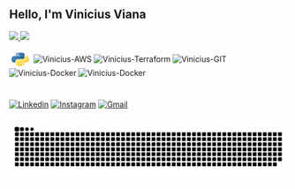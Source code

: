 ## Hello, I'm Vinicius Viana

<div align="">
  <a href="https://github.com/viniciusvianavieira">
    <img height="145em" src="https://github-readme-stats.vercel.app/api?username=viniciusvianavieira&count_private=true&include_all_commits=true&show_icons=true&theme=dracula&hide_border=false&show_owner=true"/>
    <img height="145em" src="https://github-readme-stats.vercel.app/api/top-langs/?username=viniciusvianavieira&theme=dracula&hide_border=false&&layout=compact"/>
  </a>
</div>

<div style="display: inline_block"><br>

  <img align="center" alt="Vinicius-Python" height="30" width="40" src="https://raw.githubusercontent.com/devicons/devicon/master/icons/python/python-original.svg">
  <img align="center" alt="Vinicius-AWS" height="30" width="40"src="https://cdn.jsdelivr.net/gh/devicons/devicon@latest/icons/amazonwebservices/amazonwebservices-original-wordmark.svg" /> 
  <img align="center" alt="Vinicius-Terraform" height="30" width="40"src="https://cdn.jsdelivr.net/gh/devicons/devicon@latest/icons/terraform/terraform-original.svg" />
  <img align="center" alt="Vinicius-GIT" height="30" width="40" src="https://icongr.am/devicon/git-original.svg?size=128&color=currentColor">
  <img align="center" alt="Vinicius-Docker" height="30" width="40" src="https://icongr.am/devicon/docker-plain-wordmark.svg?size=128&color=currentColor">
  <img align="center" alt="Vinicius-Docker" height="30" width="40" src="https://cdn.jsdelivr.net/gh/devicons/devicon@latest/icons/mysql/mysql-original-wordmark.svg" />  
</div>

#

[![Linkedin](https://img.shields.io/badge/LinkedIn-0077B5?style=for-the-badge&logo=linkedin&logoColor=white)](https://www.linkedin.com/in/viniciusvianavieira/) [![Instagram](https://img.shields.io/badge/Instagram-E4405F?style=for-the-badge&logo=instagram&logoColor=white)](https://www.instagram.com/viniciusvianavieira/) [![Gmail](	https://img.shields.io/badge/Gmail-D14836?style=for-the-badge&logo=gmail&logoColor=white)](https://mail.google.com/mail/u/0/#inbox?compose=CllgCKCCSPQpLzJVttTrjrwqGPXHDzxxMshWpTXdwNrBQBXLhVJSTtDXNjsfnrcFcpRMmzsxZDq)

###

 ![Snake animation](https://github.com/viniciusvianavieira/viniciusvianavieira/blob/output/github-contribution-grid-snake.svg)


